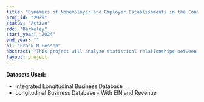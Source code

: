 ```yaml
---
title: "Dynamics of Nonemployer and Employer Establishments in the Context of Regional Variables"
proj_id: "2936"
status: "Active"
rdc: "Berkeley"
start_year: "2024"
end_year: ""
pi: "Frank M Fossen"
abstract: "This project will analyze statistical relationships between establishment-level variables from the newly available non-public Comprehensive Startup Panel (CSP) with regional variables, such as demographic and institutional variables, which will be merged to the CSP at the levels of states, counties, and zip codes. Entrepreneurship research has grown rapidly as academics seek to investigate the role of start-ups in innovation and economic growth. Although job creation is one of the most important aspects of entrepreneurship, little is known about the relationships between regional variables and the early-stage hiring decisions of entrepreneurs. The proposed research aims to uncover which regional variables are related to entrepreneurial job creation in different geographies. In particular, five key regional variables could influence the propensity of entrepreneurs to hire workers: minimum wages, the duration of unemployment insurance benefits, Medicaid expansion, Job Creation Tax Credits, and homestead exemptions in personal bankruptcy law. These five regional variables vary across states and time, and minimum wages additionally vary across an increasing number of cities. The regional variables may affect entrepreneurs in different ways across communities that vary by wealth levels and racial and ethnic composition. To enhance our understanding of the large heterogeneity in entrepreneurial outcomes in the nationwide sample, the proposed project will analyze heterogeneous effects of the regional variables by demographic characteristics, which are measured at the levels of counties and zip codes."
layout: project
---
```


**Datasets Used:**

  - Integrated Longitudinal Business Database 
  - Longitudinal Business Database - With EIN and Revenue 

